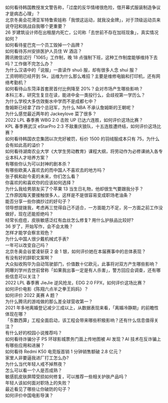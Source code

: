 如何看待韩国教授发文警告称，「过度的反华情绪很危险，借开幕式服装制造争议才是病态心理」？  
北京冬奥会花滑亚军特鲁索娃称「我恨这运动，就我没金牌」，对于顶级运动员来说夺冠和挑战自我哪个更重要？  
26 岁建筑设计师在出租屋内死亡，公司称「去世前不存在加班现象」，真实情况如何？  
如何看待星巴克一个员工毁掉一个品牌？  
如何看待苏州安排医护人员住 W 酒店？  
腾讯微信试行「1065」工作制，晚 18 点强制下班，这种工作制度能够维持下去吗？工作做不完怎么办？  
为什么汉语中的「说服」一直读作 shuō 服，却有很多人念 shuì 服？  
工资明明已经开到 5k，运维为什么那么难招？主要是维修电脑和打印机，还有网络考勤机？  
如何看待山东菏泽首套房首付比例降至 20%？会对市场产生哪些影响？  
本科三本，研究生复旦在读，能进中金一类投行么，会歧视第一学历么？  
为什么学校大多仿效衡水中学而不是成都七中？  
詹姆斯已经拿了四个总冠军，为什么 NBA 不承认詹姆斯的王朝呢？  
为什么感觉最近两年的 Jackeylove 菜了很多？  
2022 LPL 春季赛 WBG 2:0 击败 UP 已达六连胜，如何评价这场比赛？  
KPL 春季赛武汉 eStarPro 2:3 不敌重庆狼队，十五连胜遭终结，如何评价这场比赛？  
如何看待韩国衣恋集团以次充好被罚，标价 1500 的羽绒服成本只有 75，为什么会有如此高的溢价？  
如何看待湖南农业大学《大学生劳动教育》课程大纲，将劳动作为必修课纳入各专业本科人才培养方案？  
有哪些你认为可以封神的剧本杀？  
有哪些欧美人喜欢去的而中国人不喜欢去的地方吗？  
张子枫和赵今麦的未来，你们怎么看？  
你喜欢的和喜欢你的应该如何选择？  
为什么我给男朋友买了个苹果 13 当生日礼物，他却很生气要跟我分手？  
工作原因每天要接触很多人，这样是不是很容易变成职场老油条？  
能否分享一些你摘抄过的好句子？  
领导想提拨我，考虑再三觉得自己不适合，一方面能力不足，另一方面之前工作没做好，现在还能拒绝吗？  
经常长痘痘，皮肤敏感泛红有血丝怎么修复? 用什么护肤品比较好?  
36 岁了，开始写作，会不会太晚？  
怎样才能学会察言观色？  
为什么中国人很少戴机械式手表?  
一年可以改变自己吗？  
北京冬奥会谷爱凌斩获 2 金 1 银，如何评价她在本届赛事中的总体表现？  
有没有好的辞职文案啊？  
大众拟收购华为自动驾驶部门，价值数十亿欧元，此事将对双方产生哪些影响？  
网曝刘学州去世前曾称「如果我出事一定是有人杀害」，警方回应会调查，还有哪些信息可以关注？  
2022 LPL 春季赛 JieJie 逆风抢龙，EDG 2:0 FPX，如何评价这场比赛？  
如何评价电影《陈翔六点半之拳王妈妈》？  
如何评价 2022 美赛 A 题？  
为什么腾讯的游戏做的那么差全球营收第一？  
2021 年多地离婚登记减少三成以上，从数据表现来看，「离婚冷静期」的前瞻性体现在哪？  
「东数西算」工程全面启动，该工程会带来哪些积极影响？还有什么信息值得关注？  
有什么好的校园小说推荐吗？  
如何看待诈骗分子 PS 环球影城票务门面上传地图被 AI 发现？AI 技术在反诈骗上有哪些应用和进展？  
如何看待 Redmi K50 电竞版首销 1 分钟销售额破 2.8 亿元？  
家里人非要逼我进厂打工怎么办?  
为什么当代年轻人戒不掉熬夜？  
怎么可以看一个人是否成熟？  
敏感肌皮肤屏障受损如何修复，可以推荐一些相关护肤产品吗？  
年轻人该如何面对职场上的失败？  
最近看见了哪些让你破防的句子？  
如何评价中国电影导演？  

